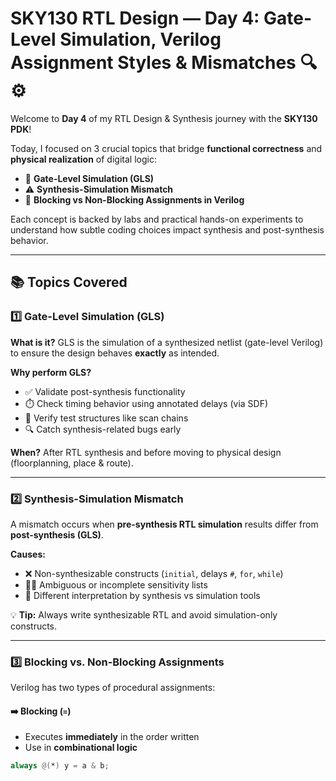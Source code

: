 # SKY130 RTL Design — Day 4: Gate-Level Simulation, Verilog Assignment Styles & Mismatches 🔍⚙️

Welcome to **Day 4** of my RTL Design & Synthesis journey with the **SKY130 PDK**!

Today, I focused on 3 crucial topics that bridge **functional correctness** and **physical realization** of digital logic:

- 🧩 **Gate-Level Simulation (GLS)**
- ⚠️ **Synthesis-Simulation Mismatch**
- 🔁 **Blocking vs Non-Blocking Assignments in Verilog**

Each concept is backed by labs and practical hands-on experiments to understand how subtle coding choices impact synthesis and post-synthesis behavior.

---

## 📚 Topics Covered

### 1️⃣ Gate-Level Simulation (GLS)

**What is it?**
GLS is the simulation of a synthesized netlist (gate-level Verilog) to ensure the design behaves **exactly** as intended.

**Why perform GLS?**
- ✅ Validate post-synthesis functionality
- ⏱️ Check timing behavior using annotated delays (via SDF)
- 🔌 Verify test structures like scan chains
- 🔍 Catch synthesis-related bugs early

**When?**
After RTL synthesis and before moving to physical design (floorplanning, place & route).

---

### 2️⃣ Synthesis-Simulation Mismatch

A mismatch occurs when **pre-synthesis RTL simulation** results differ from **post-synthesis (GLS)**.

**Causes:**
- ❌ Non-synthesizable constructs (`initial`, delays `#`, `for`, `while`)
- 😵‍💫 Ambiguous or incomplete sensitivity lists
- 🤖 Different interpretation by synthesis vs simulation tools

💡 **Tip:** Always write synthesizable RTL and avoid simulation-only constructs.

---

### 3️⃣ Blocking vs. Non-Blocking Assignments

Verilog has two types of procedural assignments:

#### ➡️ Blocking (`=`)

- Executes **immediately** in the order written
- Use in **combinational logic**
```verilog
always @(*) y = a & b;

